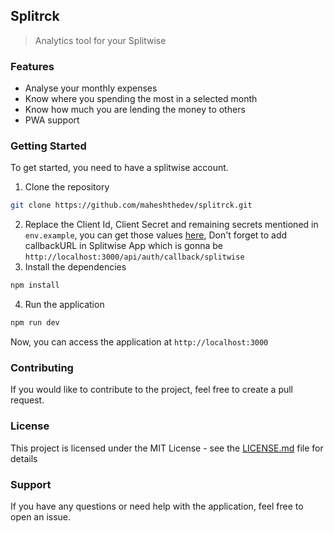 ## Splitrck
> Analytics tool for your Splitwise

### Features
- Analyse your monthly expenses
- Know where you spending the most in a selected month
- Know how much you are lending the money to others
- PWA support

### Getting Started
To get started, you need to have a splitwise account.

1. Clone the repository
```sh
git clone https://github.com/maheshthedev/splitrck.git
```
2. Replace the Client Id, Client Secret and remaining secrets mentioned in `env.example`, you can get those values [here](https://secure.splitwise.com/apps), Don't forget to add callbackURL in Splitwise App which is gonna be `http://localhost:3000/api/auth/callback/splitwise`
4. Install the dependencies
```sh
npm install
```
4. Run the application
```sh
npm run dev
```

Now, you can access the application at `http://localhost:3000`

### Contributing
If you would like to contribute to the project, feel free to create a pull request.

### License
This project is licensed under the MIT License - see the [LICENSE.md](LICENSE.md) file for details

### Support
If you have any questions or need help with the application, feel free to open an issue.
